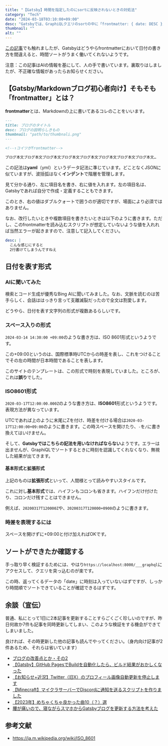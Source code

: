 ```yaml
---
title: "【Gatsby】時間を指定したのにsortに反映されないときの対処法"
category: "Tech"
date: "2024-03-18T03:10:00+09:00"
desc: "Gatsbyでは、GraphiQLクエリのsortの中に「frontmatter: { date: DESC }」と入れても、時刻を考慮してくれず動かないことがあります。その解決策です。"
thumbnail: ""
alt: ""
---
```


[この記事](../blog_changelog_2/)でも触れましたが、Gatsbyはどうやらfrontmatterにおいて日付の書き方を間違えると、時間ソートがうまく働いてくれないようです。

注意：この記事はAIの情報を基にして、人の手で書いています。裏取りはしましたが、不正確な情報があったらお知らせください。

## 【Gatsby/Markdownブログ初心者向け】そもそも「frontmatter」とは？

**frontmatter**とは、Markdownの上に書いてあるコレのことをいいます。

```md
---
title: ブログのタイトル
desc: ブログの説明らしきもの
thumbnail: "path/to/thumbnali.png"
---

<!--↑コイツがfrontmatter-->

ブログ本文ブログ本文ブログ本文ブログ本文ブログ本文ブログ本文ブログ本文ブログ本文…
```

この記法は**yaml**（yml）というデータ記法に準じています。どことなくJSONに似ていますが、波括弧はなく**インデント**で階層を管理します。

見て分かる通り、左に項目名を書き、右に値を入れます。左の項目名は、Gatsbyであれば自分で作成・定義することもできます。

このとき、右の値はダブルクォートで囲うのが適切ですが、場面により必須ではありません。

なお、改行したいときや複数項目を書きたいときは以下のように書きます。ただし、このfrontmatterを読み込むスクリプトが想定していないような値を入れれば当然エラーが起きますので、注意して記入してください。

```yaml
desc: |
  こんな感じにすると
  2行書けてしまうんですねえ
```

## 日付を表す形式

### AIに聞いてみた

検索とコード生成が優秀なBing AIに聞いてみました。なお、文脈を読むのは苦手らしく、会話ははっきり言って支離滅裂だったので全文は割愛します。

どうやら、日付を表す文字列の形式が複数あるらしいです。

### スペース入りの形式

`2024-03-14 14:30:00 +09:00`のような書き方は、ISO 8601形式というようです。

この+09:00というのは、国際標準時UTCからの時差を表し、これをつけることでその左の時間が日本時間であることを表します。

このサイトのテンプレートは、この形式で時刻を表現していました。ところが、これは**誤り**でした。

### ISO8601形式

`2020-03-17T12:00:00.000Z`のような書き方は、**ISO8601**形式というようです。表現方法が異なっています。

UTCであれば上のように末尾にZを付け、時差を付ける場合は`2020-03-17T12:00:00+09:00`のように書きます。この時スペースを開けたり、`-`を`/`に書き換えてはいけません。

そして、**Gatsbyではこちらの記法を用いなければならない**ようです。エラーは出ませんが、GraphiQLでソートするときに時刻を認識してくれなくなり、無視した結果が出てきます。

#### 基本形式と拡張形式

上記のものは**拡張形式**といって、人間様とって読みやすいスタイルです。

これに対し**基本形式**では、ハイフンもコロンも省きます。ハイフンだけ付けたり、コロンだけ残すことはできません。

例えば、`20200317T120000Z`や、`20200317T120000+0900`のように書きます。

### 時差を表現するには

スペースを開けずに+09:00と付け加えればOKです。

## ソートができたか確認する

手っ取り早く検証するためには、やはり`https://localhost:8000/___graphql`にアクセスして、クエリを突っ込むのが楽です。

この時、返ってくるデータの「date」に時刻は入っていないはずですが、しっかり時間順でソートできていることが確認できるはずです。

## 余談（宣伝）

普通、私にとって1日に2本記事を更新することすらごくごく珍しいのですが、昨日何故か7件も記事を同時更新してしまい、このような検証をする機会ができてしまいました。

良ければ、その時更新した他の記事も読んでやってください。（身内向け記事が2件あるため、それらは省いています）

- [ブログの改善点とか・その2](../blog_changelog_2/)
- [【Gatsby】GitHub PagesでBuildを自動化したら、ビルド結果がおかしくなった](../auto_gatsby_build/)
- [【お知らせ+近況】Twitter（旧X）のプロフィール画像自動更新を停止します](../abandoning_profile_pic_update/)
- [【Minecraft】マイクラサーバーでDiscordに通知を送るスクリプトを作りました](../mcpynotify/)
- [【2023年】めちゃくちゃ良かった曲10（？）選](../great_songs_2023/)
- [腰が痛いので、寝ながらスマホからGatsbyブログを更新する方法を考えた](../write_articles_from_smartphone_using_git/)

## 参考文献

- https://ja.m.wikipedia.org/wiki/ISO_8601